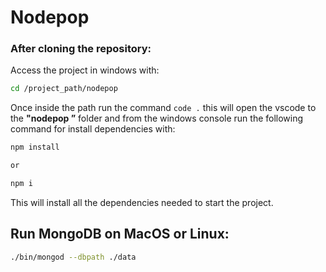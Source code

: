 # Nodepop

### After cloning the repository:

Access the project in windows with:

```sh
cd /project_path/nodepop
```

Once inside the path run the command ```code .``` this will open the vscode to the **"nodepop ”** folder and from the windows console run the following command for install dependencies with:

```sh
npm install

or

npm i
```

This will install all the dependencies needed to start the project.

## Run MongoDB on MacOS or Linux:

```sh
./bin/mongod --dbpath ./data
```